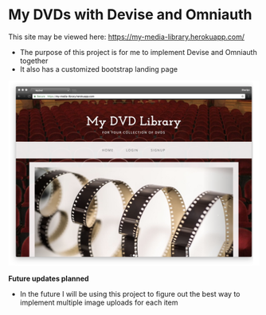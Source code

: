 # My DVDs with Devise and Omniauth

This site may be viewed here: https://my-media-library.herokuapp.com/

* The purpose of this project is for me to implement Devise and Omniauth together
* It also has a customized bootstrap landing page

![My DVDs Landing](docs/MyDvdlanding.png)

__Future updates planned__
* In the future I will be using this project to figure out the best way to implement multiple image uploads for each item
